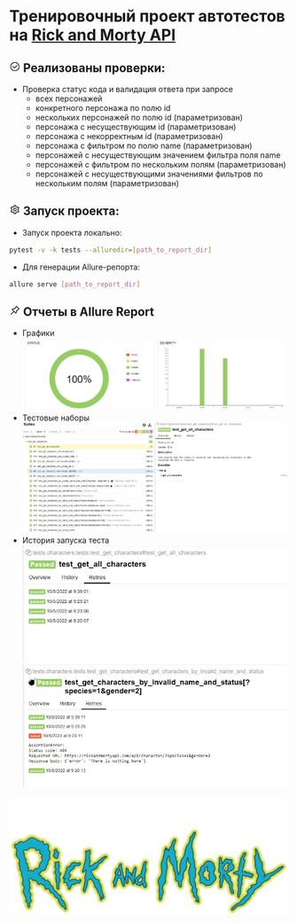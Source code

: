 # Тренировочный проект автотестов на [Rick and Morty API](https://rickandmortyapi.com/)

## <img src="https://github.com/ioomoon/QA-guru-graduation/blob/master/img/icon5.png?raw=true" width="20"> Реализованы проверки:
- Проверка статус кода и валидация ответа при запросе 
    - всех персонажей
    - конкретного персонажа по полю id 
    - нескольких персонажей по полю id (параметризован)
    - персонажа с несуществующим id (параметризован)
    - персонажа с некорректным id (параметризован)
    - персонажа с фильтром по полю name (параметризован)
    - персонажей с несуществующим значением фильтра поля name
    - персонажей с фильтром по нескольким полям (параметризован)
    - персонажей с несуществующими значениями фильтров по нескольким полям (параметризован)

## <img src="https://github.com/ioomoon/QA-guru-graduation/blob/master/img/icon4.png?raw=true" width="20"> Запуск проекта:
- Запуск проекта локально:
```bash
pytest -v -k tests --alluredir=[path_to_report_dir]
```
- Для генерации Allure-репорта:
```bash
allure serve [path_to_report_dir]
```

## <img src="https://github.com/ioomoon/QA-guru-graduation/blob/master/img/icon6.png?raw=true" width="20"> Отчеты в Allure Report
- Графики
![](img/Allure_report_5.png "status and severity")
- Тестовые наборы
![](img/Allure_report_2.png "suites")
- История запуска теста
![](img/Allure_report_3.png "retries")
![](img/Allure_report_4.png "retries with fail")
  
<img align="center" src="https://github.com/ioomoon/RickAndMortyApiTests/blob/master/img/Rick_and_Morty_logo.png">
